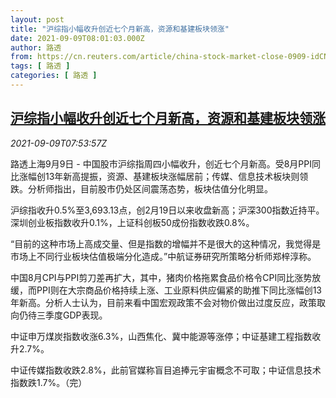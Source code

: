 ```yaml
---
layout: post
title: "沪综指小幅收升创近七个月新高，资源和基建板块领涨"
date: 2021-09-09T08:01:03.000Z
author: 路透
from: https://cn.reuters.com/article/china-stock-market-close-0909-idCNKBS2G50NJ
tags: [ 路透 ]
categories: [ 路透 ]
---
```

<!--1631174463000-->
[沪综指小幅收升创近七个月新高，资源和基建板块领涨](https://cn.reuters.com/article/china-stock-market-close-0909-idCNKBS2G50NJ)
------

<div>
<div><i>2021-09-09T07:53:57Z</i></div><p>路透上海9月9日 - 中国股市沪综指周四小幅收升，创近七个月新高。受8月PPI同比涨幅创13年新高提振，资源、基建板块涨幅居前；传媒、信息技术板块则领跌。分析师指出，目前股市仍处区间震荡态势，板块估值分化明显。</p><p>沪综指收升0.5%至3,693.13点，创2月19日以来收盘新高；沪深300指数近持平。深圳创业板指数收升0.1%，上证科创板50成份指数收跌0.8%。</p><p>“目前的这种市场上高成交量、但是指数的增幅并不是很大的这种情况，我觉得是市场上不同行业板块估值极端分化造成。”中航证券研究所策略分析师郑梓淳称。</p><p>中国8月CPI与PPI剪刀差再扩大，其中，猪肉价格拖累食品价格令CPI同比涨势放缓，而PPI则在大宗商品价格持续上涨、工业原料供应偏紧的助推下同比涨幅创13年新高。分析人士认为，目前来看中国宏观政策不会对物价做出过度反应，政策取向仍待三季度GDP表现。</p><p>中证申万煤炭指数收涨6.3%，山西焦化、冀中能源等涨停；中证基建工程指数收升2.7%。</p><p>中证传媒指数收跌2.8%，此前官媒称盲目追捧元宇宙概念不可取；中证信息技术指数跌1.7%。（完）</p>
</div>
